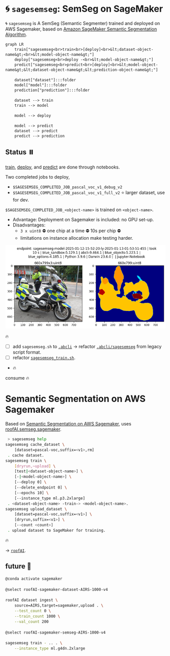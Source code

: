 # 🌀 `sagesemseg`: SemSeg on SageMaker

🌀 `sagesemseg` is A SemSeg (Semantic Segmenter) trained and deployed on AWS Sagemaker, based on [Amazon SageMaker Semantic Segmentation Algorithm](https://github.com/aws/amazon-sagemaker-examples/blob/main/introduction_to_amazon_algorithms/semantic_segmentation_pascalvoc/semantic_segmentation_pascalvoc.ipynb).


```mermaid
graph LR
    train["sagesemseg<br>train<br>[deploy]<br>&lt;dataset-object-name&gt;<br>&lt;model-object-name&gt;"]
    deploy["sagesemseg<br>deploy -<br>&lt;model-object-name&gt;"]
    predict["sagesemseg<br>predict<br>[deploy]<br>&lt;model-object-name&gt;&lt;dataset-object-name&gt;&lt;prediction-object-name&gt;"]

    dataset["dataset"]:::folder
    model["model"]:::folder
    prediction["prediction"]:::folder

    dataset --> train
    train --> model

    model --> deploy

    model --> predict
    dataset --> predict
    predict --> prediction
```

## Status ⏸️

[train](../../notebooks/sagesemseg/semantic_segmentation_pascalvoc-v9-train.ipynb), [deploy](../../notebooks/sagesemseg/semantic_segmentation_pascalvoc-v11-deploy.ipynb), and [predict](../../notebooks/sagesemseg/semantic_segmentation_pascalvoc-v11-predict.ipynb) are done through notebooks.

Two completed jobs to deploy,

- `$SAGESEMSEG_COMPLETED_JOB_pascal_voc_v1_debug_v2`
- `$SAGESEMSEG_COMPLETED_JOB_pascal_voc_v1_full_v2` ⭐️  larger dataset, use for dev.

`$SAGESEMSEG_COMPLETED_JOB_<object-name>` is trained on `<object-name>`.

- Advantage: Deployment on Sagemaker is included: no GPU set-up.
- Disadvantages:
    - `3 x uint8` ⛔️ one chip at a time ⛔️ 10s per chip ⛔️
    - limitations on instance allocation make testing harder.

![image](https://github.com/kamangir/assets/blob/main/blue-sandbox/sagesemseg-predict.png?raw=true)


🔥

- [ ] add `sagesemseg.sh` to [`.abcli`](../.abcli) -> refactor [`.abcli/sagesemseg`](../.abcli/sagesemseg/) from legacy script format.
- [ ] refactor [`sagesemseg_train.sh`](../.abcli/tests/sagesemseg_train.sh).
- 🔥

consume 🔥

# Semantic Segmentation on AWS Sagemaker

Based on [Semantic Segmentation on AWS Sagemaker](https://github.com/aws/amazon-sagemaker-examples/blob/main/introduction_to_amazon_algorithms/semantic_segmentation_pascalvoc/semantic_segmentation_pascalvoc.ipynb), uses [roofAI.semseg.sagemaker](https://github.com/kamangir/roofAI/tree/main/roofAI/semseg/sagemaker).

```bash
 > sagesemseg help
sagesemseg cache_dataset \
	[dataset=pascal-voc,suffix=<v1>,rm]
 . cache dataset.
sagesemseg train \
	[dryrun,~upload] \
	[test|<dataset-object-name>] \
	[-|<model-object-name>] \
	[--deploy 0] \
	[--delete_endpoint 0] \
	[--epochs 10] \
	[--instance_type ml.p3.2xlarge]
 . <dataset-object-name> -train-> <model-object-name>.
sagesemseg upload_dataset \
	[dataset=pascal-voc,suffix=<v1>] \
	[dryrun,suffix=<v1>] \
	[--count <count>]
 . upload dataset to SageMaker for training.
```

🔥

-> [`roofAI`](https://github.com/kamangir/roofAI).

## future 🚧

```bash
@conda activate sagemaker

@select roofAI-sagemaker-dataset-AIRS-1000-v4

roofAI dataset ingest \
    source=AIRS,target=sagemaker,upload . \
    --test_count 0 \
    --train_count 1000 \
    --val_count 200

@select roofAI-sagemaker-semseg-AIRS-1000-v4

sagesemseg train - .. . \
    --instance_type ml.g4dn.2xlarge
```